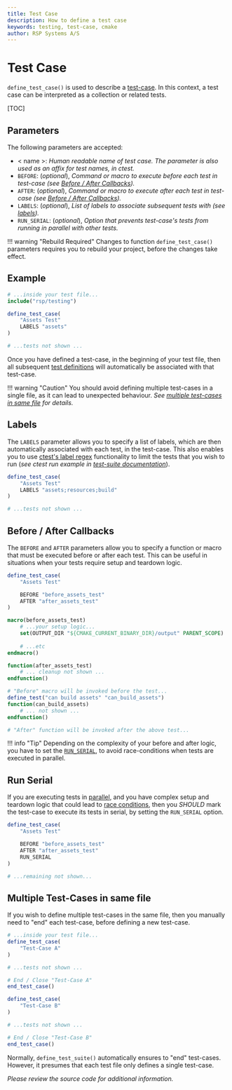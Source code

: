 ```yaml
---
title: Test Case
description: How to define a test case
keywords: testing, test-case, cmake
author: RSP Systems A/S
---
```


# Test Case

`define_test_case()` is used to describe a [test-case](https://en.wikipedia.org/wiki/Test_case). In this context,
a test case can be interpreted as a collection or related tests.

[TOC]

## Parameters

The following parameters are accepted:

* < name >:  _Human readable name of test case. The parameter is also used as an affix for test names, in ctest._
* `BEFORE`: (_optional_), _Command or macro to execute before each test in test-case (see [Before / After Callbacks](#before-after-callbacks))._
* `AFTER`: (_optional_), _Command or macro to execute after each test in test-case (see [Before / After Callbacks](#before-after-callbacks))._
* `LABELS`: (_optional_), _List of labels to associate subsequent tests with (see [labels](#labels))._
* `RUN_SERIAL`: (_optional_), _Option that prevents test-case's tests from running in parallel with other tests._

!!! warning "Rebuild Required"
    Changes to function `define_test_case()` parameters requires you to rebuild your project, before the changes take effect.

## Example

```cmake
# ...inside your test file...
include("rsp/testing")

define_test_case(
    "Assets Test"
    LABELS "assets"
)

# ...tests not shown ...
```

Once you have defined a test-case, in the beginning of your test file, then all subsequent [test definitions](./03_test.md)
will automatically be associated with that test-case.

!!! warning "Caution"
    You should avoid defining multiple test-cases in a single file, as it can lead to unexpected behaviour.
    _See [multiple test-cases in same file](#multiple-test-cases-in-same-file) for details._
    

## Labels

The `LABELS` parameter allows you to specify a list of labels, which are then automatically associated with each test,
in the test-case. This also enables you to use [ctest's label regex](https://cmake.org/cmake/help/latest/manual/ctest.1.html#cmdoption-ctest-L)
functionality to limit the tests that you wish to run (_see ctest run example in [test-suite documentation](./01_test_suite.md#labels)_).

```cmake
define_test_case(
    "Assets Test"
    LABELS "assets;resources;build"
)

# ...tests not shown ...
```

## Before / After Callbacks

The `BEFORE` and `AFTER` parameters allow you to specify a function or macro that must be executed before or after
each test. This can be useful in situations when your tests require setup and teardown logic.

```cmake
define_test_case(
    "Assets Test"

    BEFORE "before_assets_test"
    AFTER "after_assets_test"
)

macro(before_assets_test)
    # ...your setup logic...
    set(OUTPUT_DIR "${CMAKE_CURRENT_BINARY_DIR}/output" PARENT_SCOPE)
    
    # ...etc
endmacro()

function(after_assets_test)
    # ... cleanup not shown ...
endfunction()

# "Before" macro will be invoked before the test...  
define_test("can build assets" "can_build_assets")
function(can_build_assets)
    # ... not shown ...
endfunction()

# "After" function will be invoked after the above test...
```

!!! info "Tip"
    Depending on the complexity of your before and after logic, you have to set the [`RUN_SERIAL`](#run-serial),
    to avoid race-conditions when tests are executed in parallel.

## Run Serial

If you are executing tests in [parallel](https://cmake.org/cmake/help/latest/manual/ctest.1.html#cmdoption-ctest-j),
and you have complex setup and teardown logic that could lead to
[race conditions](https://en.wikipedia.org/wiki/Race_condition#In_software), then you _SHOULD_ mark the test-case to
execute its tests in serial, by setting the `RUN_SERIAL` option.

```cmake
define_test_case(
    "Assets Test"

    BEFORE "before_assets_test"
    AFTER "after_assets_test"
    RUN_SERIAL
)

# ...remaining not shown...
```

## Multiple Test-Cases in same file

If you wish to define multiple test-cases in the same file, then you manually need to "end" each test-case, before
defining a new test-case.

```cmake
# ...inside your test file...
define_test_case(
    "Test-Case A"
)

# ...tests not shown ...

# End / Close "Test-Case A"
end_test_case()

define_test_case(
    "Test-Case B"
)

# ...tests not shown ...

# End / Close "Test-Case B"
end_test_case()
```

Normally, `define_test_suite()` automatically ensures to "end" test-cases. However, it presumes that each test file only
defines a single test-case.

_Please review the source code for additional information._ 